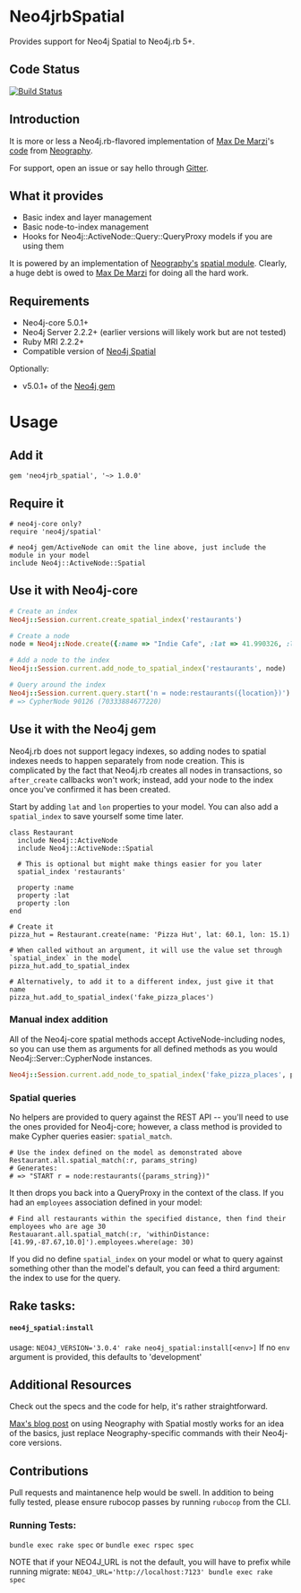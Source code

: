 # Neo4jrbSpatial

Provides support for Neo4j Spatial to Neo4j.rb 5+.

## Code Status

[![Build Status](https://secure.travis-ci.org/neo4jrb/neo4jrb_spatial.png?branch=master)](http://travis-ci.org/neo4jrb/neo4jrb_spatial)

## Introduction

It is more or less a Neo4j.rb-flavored implementation of [Max De Marzi](https://github.com/maxdemarzi)'s
[code](https://github.com/maxdemarzi/neography/blob/46be2bb3c66aea14e707b1e6f82937e65f686ccc/lib/neography/rest/spatial.rb) from
[Neography](https://github.com/maxdemarzi/neography).

For support, open an issue or say hello through [Gitter](https://gitter.im/neo4jrb/neo4j).

## What it provides

* Basic index and layer management
* Basic node-to-index management
* Hooks for Neo4j::ActiveNode::Query::QueryProxy models if you are using them

It is powered by an implementation of [Neography's](https://github.com/maxdemarzi/neography) [spatial module](https://github.com/maxdemarzi/neography/blob/46be2bb3c66aea14e707b1e6f82937e65f686ccc/lib/neography/rest/spatial.rb).
Clearly, a huge debt is owed to [Max De Marzi](https://github.com/maxdemarzi) for doing all the hard work.

## Requirements

* Neo4j-core 5.0.1+
* Neo4j Server 2.2.2+ (earlier versions will likely work but are not tested)
* Ruby MRI 2.2.2+
* Compatible version of [Neo4j Spatial](https://github.com/neo4j-contrib/spatial)

Optionally:

* v5.0.1+ of the [Neo4j gem](https://github.com/neo4jrb/neo4j)

# Usage

## Add it

```
gem 'neo4jrb_spatial', '~> 1.0.0'
```

## Require it

```
# neo4j-core only?
require 'neo4j/spatial'

# neo4j gem/ActiveNode can omit the line above, just include the module in your model
include Neo4j::ActiveNode::Spatial
```

## Use it with Neo4j-core

```ruby
# Create an index
Neo4j::Session.current.create_spatial_index('restaurants')

# Create a node
node = Neo4j::Node.create({:name => "Indie Cafe", :lat => 41.990326, :lon => -87.672907 }, :Restaurant)

# Add a node to the index
Neo4j::Session.current.add_node_to_spatial_index('restaurants', node)

# Query around the index
Neo4j::Session.current.query.start('n = node:restaurants({location})').params(location: 'withinDistance:[41.99,-87.67,10.0]').pluck(:n)
# => CypherNode 90126 (70333884677220)
```

## Use it with the Neo4j gem

 Neo4j.rb does not support legacy indexes, so adding nodes to spatial indexes needs to happen separately from node creation. This is complicated by the fact that Neo4j.rb creates all nodes in transactions, so `after_create` callbacks won't work; instead, add your node to the index once you've confirmed it has been created.

 Start by adding `lat` and `lon` properties to your model. You can also add a `spatial_index` to save yourself some time later.

 ```
 class Restaurant
   include Neo4j::ActiveNode
   include Neo4j::ActiveNode::Spatial

   # This is optional but might make things easier for you later
   spatial_index 'restaurants'

   property :name
   property :lat
   property :lon
 end

 # Create it
 pizza_hut = Restaurant.create(name: 'Pizza Hut', lat: 60.1, lon: 15.1)

 # When called without an argument, it will use the value set through `spatial_index` in the model
 pizza_hut.add_to_spatial_index

 # Alternatively, to add it to a different index, just give it that name
 pizza_hut.add_to_spatial_index('fake_pizza_places')
 ```

### Manual index addition

All of the Neo4j-core spatial methods accept ActiveNode-including nodes, so you can use them as arguments for all defined methods as you would Neo4j::Server::CypherNode instances.

```ruby
Neo4j::Session.current.add_node_to_spatial_index('fake_pizza_places', pizza_hut)
```

### Spatial queries

No helpers are provided to query against the REST API -- you'll need to use the ones provided for Neo4j-core; however, a class method is provided to make Cypher queries easier: `spatial_match`.

```
# Use the index defined on the model as demonstrated above
Restaurant.all.spatial_match(:r, params_string)
# Generates:
# => "START r = node:restaurants({params_string})"
```

It then drops you back into a QueryProxy in the context of the class. If you had an `employees` association defined in your model:

 ```
 # Find all restaurants within the specified distance, then find their employees who are age 30
 Restauarant.all.spatial_match(:r, 'withinDistance:[41.99,-87.67,10.0]').employees.where(age: 30)
 ```

If you did no define `spatial_index` on your model or what to query against something other than the model's default, you can feed a third argument: the index to use for the query.

## Rake tasks:
#### `neo4j_spatial:install`

usage: `NEO4J_VERSION='3.0.4' rake neo4j_spatial:install[<env>]`
If no `env` argument is provided, this defaults to 'development'

## Additional Resources

Check out the specs and the code for help, it's rather straightforward.

[Max's blog post](http://maxdemarzi.com/2014/01/31/neo4j-spatial-part-1/) on using Neography with Spatial
mostly works for an idea of the basics, just replace Neography-specific commands with their Neo4j-core versions.

## Contributions

Pull requests and maintanence help would be swell. In addition to being fully tested, please ensure rubocop passes by running `rubocop` from the CLI.

### Running Tests:
`bundle exec rake spec` or `bundle exec rspec spec`

NOTE that if your NEO4J_URL is not the default, you will have to prefix while running migrate: `NEO4J_URL='http://localhost:7123' bundle exec rake spec`
